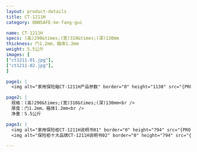 ```yaml
---
layout: product-details
title: CT-1211H
category: QNNSAFE-ke-fang-gui

name: CT-1211H
specs: (高)290&times;(宽)310&times;(深)130mm
thickness: 门1.2mm，箱体1.2mm
weight: 5.5公斤
images: [
["ct1211-01.jpg"],
["ct1211-02.jpg"],
]

page1: |
  <img alt="家用保险箱CT-1211H产品参数" border="0" height="1130" src="{PRODUCT_IMAGES}twcps1.jpg" width="538" />

page2: |
  规格：(高)290&times;(宽)310&times;(深)130mm<br />
  厚度：门1.2mm，箱体1.2mm<br />
  净重：5.5公斤

page3: |
  <img alt="家用保险柜CT-1211H说明书01" border="0" height="794" src="{PRODUCT_IMAGES}ct1211h-sm01.jpg" width="538" /><br />
  <img alt="保险柜十大品牌CT-1211H说明书02" border="0" height="794" src="{PRODUCT_IMAGES}ct1211h-sm02.jpg" width="538" />

---
```

